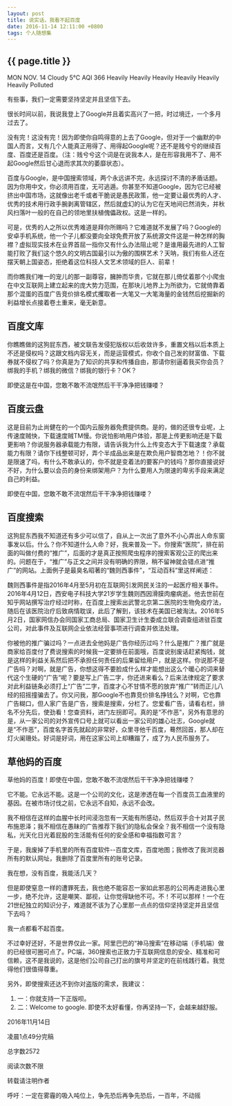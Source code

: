 ```yaml
---
layout: post
title: 说实话，我看不起百度
date: 2016-11-14 12:11:00 +0800
tags: 个人随想集
--- 
```


<h2>{{ page.title }}</h2>

MON   NOV. 14
Cloudy   5℃
AQI  366   Heavily Heavily Heavily Heavily Heavily Heavily Polluted 

有些事，我们一定需要坚持坚定并且坚信下去。

很长时间以前，我说我登上了Google并且着实高兴了一把，时过境迁，一个多月过去了。

没有完！这没有完！因为即使你自鸣得意的上去了Google，但对于一个幽默的中国人而言，又有几个人能真正用得了、用得起Google呢？还不是贱兮兮的继续百度、百度还是百度。（注：贱兮兮这个词是在说我本人，是在形容我用不了、用不起Google然后甘心退而求其次的萎靡状态）。

百度与Google，是中国搜索领域，两个永远讲不完，永远探讨不清的矛盾话题。因为你用中文，你必须用百度，无可逃遁。你甚至不知道Google，因为它已经被挤出中国市场，这就像出老千或者干脆说是愚民政策，他一定要让最优秀的人才、优秀的技术用行政手腕剥离管辖区，然后就虚幻的认为它在天地间已然消失，并秋风扫落叶一般的在自己的领地里扶植傀儡政权。这是一样的。

可是，优秀的人之所以优秀难道是拜你所赐吗？它难道就不发展了吗？Google的安卓手机系统，他一个子儿都没要向全球免费开放了系统源文件这是一种怎样的胸襟？虚拟现实技术在业界首屈一指你又有什么办法阻止呢？是谁用最先进的人工智能打败了我们这个悠久的文明古国最引以为傲的围棋艺术？天呐，我们有些人还在摆天朝上国姿态，拒绝着这位科技人文艺术领域的巨人、前辈！

而你瞧我们唯一的宠儿的那一副尊容，臃肿而华贵，它就在那儿倚仗着那个小爬虫在中文互联网上建立起来的庞大势力范围，在那块儿地界上为所欲为，它就倚靠着那个混蛋的百度广告竞价排名模式攫取者一大笔又一大笔海量的金钱然后挖掘新的利益增长点接着卷土重来，毫无新意。

## 百度文库

你瞧瞧做的这狗屁东西，被文联告发侵犯版权以后收敛许多，重置文档以后本质上不还是侵权吗？这跟文档内容无关，而是运营模式，你收个自己发的财富值、下载券就不侵权了吗？你真是为了知识的共享和传播自由，那请你别逼着我买你会员？绑我的手机？绑我的微信？绑我的银行卡？OK？

即使这是在中国，您敢不敢不流氓然后干干净净把钱赚喽？

## 百度云盘

这是目前为止尚健在的一个国内云服务器免费提供商。是的，做的还很专业呢，上传速度贼快，下载速度贼TM慢。你说怕影响用户体验，那是上传更影响还是下载更影响？你说服务器承载能力有限，请告诉我为什么上传变态大于下载速度？承载能力有限？请你下线整顿可好，弄个半成品出来是在欺负用户智商怎地？！你不就是限速了吗，有什么不敢承认的，你不就是变着法的要客户的钱吗？那你直接说好不好，为什么要以会员的身份来绑架用户？为什么要用人为限速的卑劣手段来满足自己的利益。

即使在中国，您敢不敢不流氓然后干干净净把钱赚喽？

## 百度搜索

这狗屁东西我不知道还有多少可以信了，自从上一次出了意外不小心弄出人命东窗事发以后。什么？你不知道什么人命？好，我来普及一下。你搜索“医院”，排在前面的叫做付费的“推广”，后面的才是真正按照爬虫程序的搜索客观公正的爬出来的。问题在于，“推广”与正文之间并没有明确的界限，稍不留神就会错点进“推广”的网站。上面例子是最臭名昭著的“魏则西事件”，“互动百科”里这样阐述：

魏则西事件是指2016年4月至5月初在互联网引发网民关注的一起医疗相关事件。2016年4月12日，西安电子科技大学21岁学生魏则西因滑膜肉瘤病逝。他去世前在知乎网站撰写治疗经过时称，在百度上搜索出武警北京第二医院的生物免疫疗法，随后在该医院治疗后致病情耽误，此后了解到，该技术在美国已被淘汰。2016年5月2日，国家网信办会同国家工商总局、国家卫生计生委成立联合调查组进驻百度公司，对此事件及互联网企业依法经营事项进行调查并依法处理。

你被他的推广骗过吗？一点进去全他妈是广告你经历过吗？什么是推广？推广就是商家给百度付了费说搜索的时候我一定要排在前面哦，百度说别废话赶紧掏钱，就是这样的利益关系然后把不承担任何责任的后果留给用户，就是这样。你说那不是广告吗？对啊，就是广告，你想这得不要脸成什么样才能想出这么个暖心的词来替代这个生硬的“广告”呢？要是写上广告二字，你还进来看么？后来法律规定了要求对此利益链条必须打上“广告”二字，百度才心不甘情不愿的放弃“推广”转而正儿八经的招摇撞骗去了。你又问我，那Google不也靠竞价排名挣钱么？对啊，它也靠广告糊口，但人家广告是广告，搜索是搜索，分栏了。您爱看广告，请看右栏，排名不分先后，使劲看！您查资料，进门左拐即可。真的是“不作恶”，另外有意思的是，从一家公司的对外宣传口号上就可以看出一家公司的雄心壮志，Google就是“不作恶”，百度名字首先就起的非常好，众里寻他千百度，蓦然回首，那人却在灯火阑珊处。好词是好词，用在这家公司上却糟蹋了，成了为人民币服务了。

## 草他妈的百度

草他妈的百度！即使在中国，您敢不敢不流氓然后干干净净把钱赚喽？

它不能。它永远不能。这是一个公司的文化，这是渗透在每一个百度员工血液里的基因。在被市场讨伐之前，它永远不自知，永远不会改。

我不相信在这样的血腥中长时间浸泡忽有一天能有所感动，然后双手合十对其子民布施恩泽；我不相信在愚昧的广告推荐下我们的隐私会保全？我不相信一个没有隐私，光天化日光着屁股的生活能有任何的安全感和幸福指数可言？

于是，我废掉了手机里的所有百度软件--百度文库，百度地图；我修改了我浏览器所有的默认网址，我删除了百度里所有的账号记录。

我在想，没有百度，我能活几天？

但是即使窒息一样的遭罪死去，我也绝不能容忍一家如此邪恶的公司再走进我心里一步，绝不允许，这是嘲笑、鄙视，让你觉得缺他不可。不！不可以那样！一个在21世纪独立的知识分子，难道就不该为了心里那一点点的信仰坚持坚定并且坚信下去吗？

我一点都看不起百度。

不过幸好还好，不是世界仅此一家。阿里巴巴的“神马搜索”在移动端（手机端）做的已经很可圈可点了。PC端，360搜索也正致力于互联网信息的安全、精准和可信赖，这不是我说的，这是他们公司自己打出的旗号并坚定的在前线践行着。我觉得他们很值得尊重。

另外，即使搜索还达不到你对盗版的需求，我建议：
1. 一：你就支持一下正版呗。
2. 二：Welcome to google. 即使不太好看懂，你再坚持一下，会越来越舒服。

2016年11月14日

凌晨1点49分完稿

总字数2572

阅读次数不限

转载请注明作者

呼吁：一定在雾霾的吸入吨位上，争先恐后再争先恐后，一百年，不动摇